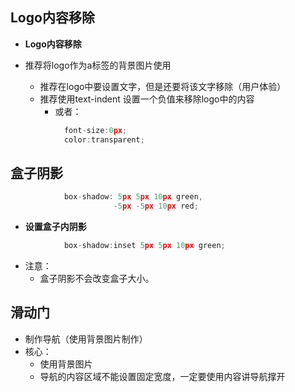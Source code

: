 ## Logo内容移除
- **Logo内容移除**

- 推荐将logo作为a标签的背景图片使用
	- 推荐在logo中要设置文字，但是还要将该文字移除（用户体验）
	- 推荐使用text-indent 设置一个负值来移除logo中的内容
        - 或者：
```javascript
            font-size:0px;
            color:transparent;
```
## 盒子阴影

```javascript
            box-shadow: 5px 5px 10px green,
                       -5px -5px 10px red;
```
- **设置盒子内阴影**
```javascript
            box-shadow:inset 5px 5px 10px green;
```
- 注意：
	- 盒子阴影不会改变盒子大小。


## 滑动门
- 制作导航（使用背景图片制作）
- 核心：
	- 使用背景图片
	- 导航的内容区域不能设置固定宽度，一定要使用内容讲导航撑开

